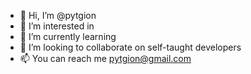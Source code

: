 - 👋 Hi, I’m @pytgion
- 👀 I’m interested in 
- 🌱 I’m currently learning 
- 💞️ I’m looking to collaborate on self-taught developers 
- 📫 You can reach me pytgion@gmail.com 

<!---
pytgion/pytgion is a ✨ special ✨ repository because its `README.md` (this file) appears on your GitHub profile.
You can click the Preview link to take a look at your changes.
--->
